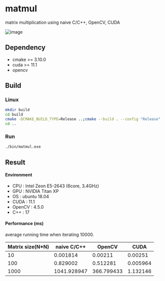 # matmul
matrix multiplication using naive C/C++, OpenCV, CUDA

![image](https://user-images.githubusercontent.com/29620595/118991874-12c93380-b9bf-11eb-8247-825b876f04c9.png)


## Dependency

- cmake >= 3.10.0
- cuda >= 11.1
- opencv

## Build

### Linux

```bash
mkdir build
cd build
cmake -DCMAKE_BUILD_TYPE=Release ..;cmake --build . --config "Release" -j;
cd ..
```

### Run
```bash
./bin/matmul.exe
```

## Result

#### Environment

- CPU : Intel Zeon E5-2643 (6core, 3.4GHz)
- GPU : NVIDIA Titan XP
- OS : ubuntu 18.04
- CUDA : 11.1
- OpenCV : 4.5.0
- C++ : 17

#### Performance (ms)

average running time when iterating 10000.

| Matrix size(N*N) | naive C/C++ | OpenCV | CUDA |
| --- | --- | ------ | ------ |
| 10 | 0.001814 |  0.00211 | 0.00251 |
| 100 | 0.829002 |  0.512281 | 0.005964 |
| 1000  | 1041.928947 | 366.799433 | 1.132146 |

